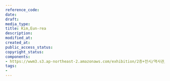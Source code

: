 ```yaml
---
reference_code: 
date: 
draft: 
media_type: 
title: Kim,Eun-rea
description: 
modified_at: 
created_at: 
public_access_status: 
copyright_status: 
components:
- https://wwm3.s3.ap-northeast-2.amazonaws.com/exhibition/2층+전시/역사관/완_외상사진과+김은례할머니+진단서/Kim,Eun-rea.jpg
tags:
- 
---
```

